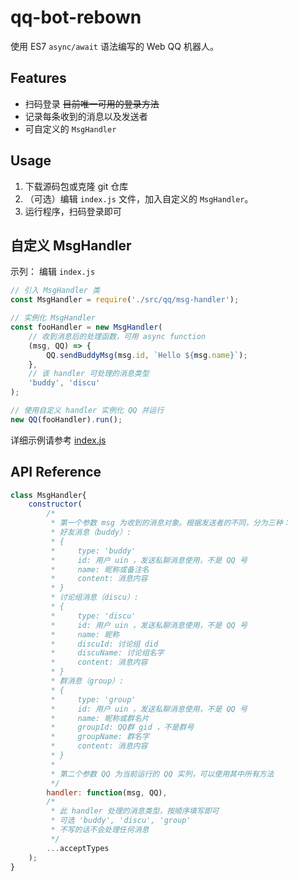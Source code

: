 # qq-bot-rebown

使用  ES7 `async/await` 语法编写的 Web QQ 机器人。

## Features

 - 扫码登录 ~~目前唯一可用的登录方法~~
 - 记录每条收到的消息以及发送者
 - 可自定义的 `MsgHandler`

## Usage

 1. 下载源码包或克隆 git 仓库
 2. （可选）编辑 `index.js` 文件，加入自定义的 `MsgHandler`。
 3. 运行程序，扫码登录即可

## 自定义 MsgHandler

示列： 编辑 `index.js`

```js
// 引入 MsgHandler 类
const MsgHandler = require('./src/qq/msg-handler');

// 实例化 MsgHandler
const fooHandler = new MsgHandler(
    // 收到消息后的处理函数，可用 async function
    (msg, QQ) => {
        QQ.sendBuddyMsg(msg.id, `Hello ${msg.name}`);
    },
    // 该 handler 可处理的消息类型
    'buddy', 'discu'
);

// 使用自定义 handler 实例化 QQ 并运行
new QQ(fooHandler).run();
```

详细示例请参考 [index.js](./index.js)

## API Reference

```js
class MsgHandler{
    constructor(
        /*
         * 第一个参数 msg 为收到的消息对象。根据发送者的不同，分为三种：
         * 好友消息（buddy）: 
         * {
         *     type: 'buddy'
         *     id: 用户 uin ，发送私聊消息使用，不是 QQ 号
         *     name: 昵称或备注名
         *     content: 消息内容
         * }
         * 讨论组消息（discu）: 
         * {
         *     type: 'discu'
         *     id: 用户 uin ，发送私聊消息使用，不是 QQ 号
         *     name: 昵称
         *     discuId: 讨论组 did
         *     discuName: 讨论组名字
         *     content: 消息内容
         * }
         * 群消息（group）: 
         * {
         *     type: 'group'
         *     id: 用户 uin ，发送私聊消息使用，不是 QQ 号
         *     name: 昵称或群名片
         *     groupId: QQ群 gid ，不是群号
         *     groupName: 群名字
         *     content: 消息内容
         * }
         *
         * 第二个参数 QQ 为当前运行的 QQ 实列，可以使用其中所有方法
         */
        handler: function(msg, QQ),
        /*
         * 此 handler 处理的消息类型，按顺序填写即可
         * 可选 'buddy', 'discu', 'group'
         * 不写的话不会处理任何消息
         */
        ...acceptTypes
    );
}

```

